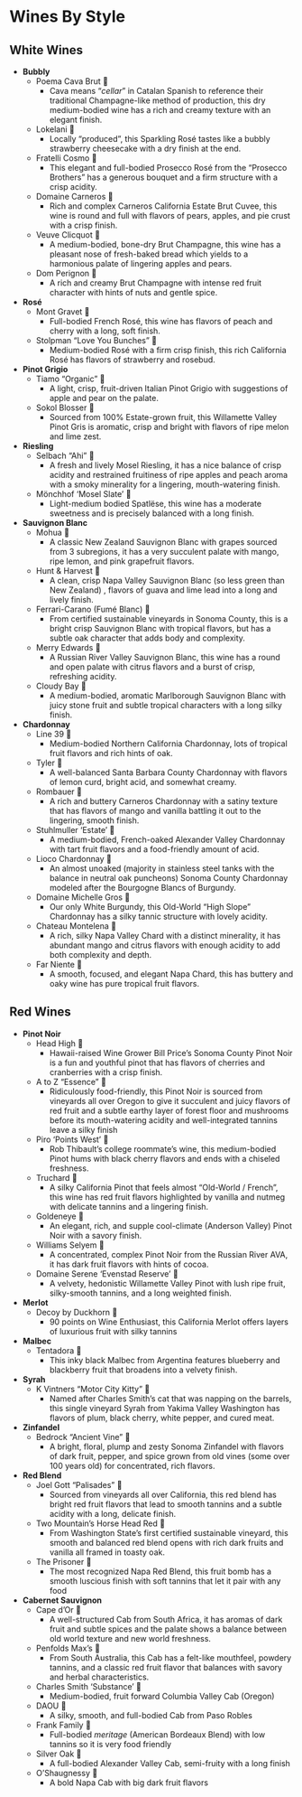 # Wines By Style
## White Wines
- **Bubbly**
	- Poema Cava Brut 🍷
		- Cava means “*cellar*” in Catalan Spanish to reference their traditional Champagne-like method of production,  this dry medium-bodied wine has a rich and creamy texture with an elegant finish.
	- Lokelani 🍷
		- Locally “produced”, this Sparkling Rosé tastes like a bubbly strawberry cheesecake with a dry finish at the end.
	- Fratelli Cosmo 🍾
		- This elegant and full-bodied Prosecco Rosé from the “Prosecco Brothers” has a generous bouquet and a firm structure with a crisp acidity.
	- Domaine Carneros  🍾
		- Rich and complex Carneros California Estate Brut Cuvee, this wine is round and full with flavors of pears, apples, and pie crust with a crisp finish.
	- Veuve Clicquot 🍾
		- A medium-bodied, bone-dry Brut Champagne, this wine has a pleasant nose of fresh-baked bread which yields to a harmonious palate of lingering apples and pears.
	- Dom Perignon 🍾
		- A rich and creamy Brut Champagne with intense red fruit character with hints of nuts and gentle spice.
- **Rosé**
	- Mont Gravet 🍷
		- Full-bodied French Rosé, this wine has flavors of peach and cherry with a long, soft finish.
	- Stolpman “Love You Bunches” 🍷
		- Medium-bodied Rosé with a firm  crisp finish, this rich California Rosé has flavors of strawberry and rosebud.
- **Pinot Grigio**
	- Tiamo “Organic” 🍷
		- A light, crisp, fruit-driven Italian Pinot Grigio with suggestions of apple and pear on the palate.
	- Sokol Blosser 🍾
		- Sourced from 100% Estate-grown fruit, this Willamette Valley Pinot Gris is aromatic, crisp and bright  with flavors of ripe melon and lime zest.
- **Riesling**
	- Selbach “Ahi” 🍷
		- A fresh and lively Mosel Riesling, it has a nice balance of crisp acidity and restrained fruitiness of ripe apples and peach aroma with a smoky minerality for a lingering, mouth-watering finish.
	- Mönchhof ‘Mosel Slate’ 🍾
		- Light-medium bodied Spatlëse, this wine has a moderate sweetness and is precisely balanced with a long finish.
- **Sauvignon Blanc**
	- Mohua 🍷 
		- A classic New Zealand Sauvignon Blanc with grapes sourced from 3 subregions, it has a very succulent palate with mango, ripe lemon, and pink grapefruit flavors.
	- Hunt & Harvest 🍷
		- A clean, crisp Napa Valley Sauvignon Blanc (so less green than New Zealand) , flavors of guava and lime lead into a long and lively finish.
	- Ferrari-Carano (Fumé Blanc) 🍾
		- From certified sustainable vineyards in Sonoma County, this is a bright crisp Sauvignon Blanc with tropical flavors, but has a subtle oak character that adds body and complexity.
	- Merry Edwards 🍾
		- A Russian River Valley Sauvignon Blanc, this wine has a round and open palate with citrus flavors and a burst of crisp, refreshing acidity.
	- Cloudy Bay 🍾
		- A medium-bodied, aromatic Marlborough Sauvignon Blanc with juicy stone fruit and subtle tropical characters with a long silky finish.
- **Chardonnay**
	- Line 39 🍷
		- Medium-bodied Northern California Chardonnay, lots of tropical fruit flavors and rich hints of oak.
	- Tyler 🍷
		- A well-balanced Santa Barbara County Chardonnay with flavors of lemon curd, bright acid, and somewhat creamy.
	- Rombauer 🍷
		- A rich and buttery Carneros Chardonnay with a satiny texture that has flavors of mango and vanilla battling it out to the lingering, smooth finish.
	- Stuhlmuller ‘Estate’ 🍾
		- A medium-bodied, French-oaked Alexander Valley Chardonnay with tart fruit flavors and a food-friendly amount of acid.
	- Lioco Chardonnay 🍾
		- An almost unoaked (majority in stainless steel tanks with the balance in neutral oak puncheons) Sonoma County Chardonnay modeled after the Bourgogne Blancs of Burgundy.
	- Domaine Michelle Gros 🍾
		- Our only White Burgundy, this Old-World “High Slope” Chardonnay has a silky tannic structure with lovely acidity.
	- Chateau Montelena 🍾
		- A rich, silky Napa Valley Chard with a distinct minerality, it has abundant mango and citrus flavors with enough acidity to add both complexity and depth.
	- Far Niente 🍾
		- A smooth, focused, and elegant Napa Chard, this has buttery and oaky wine has pure tropical fruit flavors.


## Red Wines
- **Pinot Noir**
	- Head High 🍷
		- Hawaii-raised Wine Grower Bill Price’s Sonoma County Pinot Noir is a fun and youthful pinot that has flavors of cherries and cranberries with a crisp finish.
	- A to Z “Essence” 🍷
		- Ridiculously food-friendly, this Pinot Noir is sourced from vineyards all over Oregon to give it succulent and juicy flavors of red fruit  and a subtle earthy layer of forest floor and mushrooms before its mouth-watering acidity and well-integrated tannins leave a silky finish
	- Piro ‘Points West’ 🍾
		- Rob Thibault’s college roommate’s wine, this medium-bodied Pinot hums with black cherry flavors and ends with a chiseled freshness.
	- Truchard 🍾
		- A silky California Pinot that feels almost “Old-World / French”,  this wine has red fruit flavors highlighted by vanilla and nutmeg with delicate tannins and a lingering finish.
	- Goldeneye 🍾
		- An elegant, rich, and supple cool-climate (Anderson Valley) Pinot Noir with a savory finish.
	- Williams Selyem 🍾
		- A concentrated, complex Pinot Noir from the Russian River AVA, it has dark fruit flavors with hints of cocoa.
	- Domaine Serene ‘Evenstad Reserve’ 🍾
		- A velvety, hedonistic Willamette Valley Pinot with lush ripe fruit, silky-smooth tannins, and a long weighted finish.
- **Merlot**
	- Decoy by Duckhorn 🍾
		- 90 points on Wine Enthusiast, this California Merlot offers layers of luxurious fruit with silky tannins
- **Malbec**
	- Tentadora 🍷
		- This inky black Malbec from Argentina features blueberry and blackberry fruit that broadens into a velvety finish.
- **Syrah**
	- K Vintners “Motor City Kitty” 🍾
		- Named after Charles Smith’s cat that was napping on the barrels, this single vineyard Syrah from Yakima Valley Washington has flavors of plum, black cherry, white pepper, and cured meat.
- **Zinfandel**
	- Bedrock “Ancient Vine” 🍾
		- A bright, floral, plump and zesty Sonoma Zinfandel with flavors of dark fruit, pepper, and spice grown from old vines (some over 100 years old) for concentrated, rich flavors.
- **Red Blend**
	- Joel Gott “Palisades” 🍷
		- Sourced from vineyards all over California, this red blend has bright red fruit flavors that lead to smooth tannins and a subtle acidity with a long, delicate finish.
	- Two Mountain’s Horse Head Red 🍷
		- From Washington State’s first certified sustainable vineyard, this smooth and balanced red blend opens with rich dark fruits and vanilla all framed in toasty oak.
	- The Prisoner 🍾
		- The most recognized Napa Red Blend, this fruit bomb has a smooth luscious finish with soft tannins that let it pair with any food
- **Cabernet Sauvignon**
	- Cape d’Or 🍷
		- A well-structured Cab from South Africa, it has aromas of dark fruit and subtle spices and the palate shows a balance between old world texture and new world freshness.
	- Penfolds Max’s 🍷
		- From South Australia, this Cab has a felt-like mouthfeel, powdery tannins, and a classic red fruit flavor that balances with savory and herbal characteristics.
	- Charles Smith ‘Substance’ 🍾
		- Medium-bodied, fruit forward Columbia Valley Cab (Oregon)
	- DAOU 🍾
		- A silky, smooth, and full-bodied Cab from Paso Robles
	- Frank Family 🍾
		- Full-bodied _meritage_ (American Bordeaux Blend) with low tannins so it is very food friendly
	- Silver Oak 🍾
		- A full-bodied Alexander Valley Cab, semi-fruity with a long finish
	- O’Shaugnessy 🍾
		- A bold Napa Cab with big dark fruit flavors 